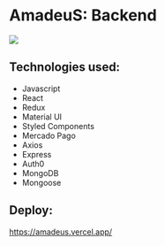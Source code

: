 # AmadeuS: Backend

<p>
  <img src="https://german-garcia-portfolio.vercel.app/static/media/AmadeuS.b52643cc.png" />
</p>

## Technologies used:

- Javascript
- React
- Redux
- Material UI
- Styled Components
- Mercado Pago
- Axios
- Express
- Auth0
- MongoDB
- Mongoose

## Deploy:

https://amadeus.vercel.app/
